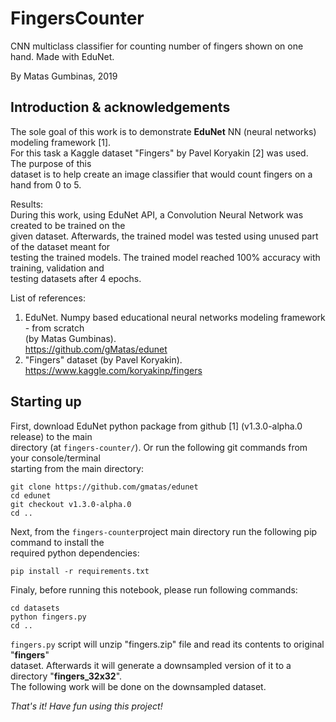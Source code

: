# FingersCounter

CNN multiclass classifier for counting number of fingers shown on one hand. Made with EduNet.

By Matas Gumbinas, 2019

## Introduction & acknowledgements

The sole goal of this work is to demonstrate **EduNet** NN (neural networks) modeling framework [1].  
For this task a Kaggle dataset "Fingers" by Pavel Koryakin [2] was used. The purpose of this  
dataset is to help create an image classifier that would count fingers on a hand from 0 to 5.

Results:  
During this work, using EduNet API, a Convolution Neural Network was created to be trained on the  
given dataset. Afterwards, the trained model was tested using unused part of the dataset meant for  
testing the trained models. The trained model reached 100% accuracy with training, validation and  
testing datasets after 4 epochs.

List of references:  
1. EduNet. Numpy based educational neural networks modeling framework - from scratch  
(by Matas Gumbinas).  
https://github.com/gMatas/edunet
2. "Fingers" dataset (by Pavel Koryakin).  
https://www.kaggle.com/koryakinp/fingers

## Starting up

First, download EduNet python package from github [1] (v1.3.0-alpha.0 release) to the main  
directory (at ```fingers-counter/```). Or run the following git commands from your console/terminal  
starting from the main directory: 
```shell
git clone https://github.com/gmatas/edunet
cd edunet
git checkout v1.3.0-alpha.0
cd ..
```

Next, from the ```fingers-counter```project main directory run the following pip command to install the  
required python dependencies:
```shell
pip install -r requirements.txt
```

Finaly, before running this notebook, please run following commands: 
```shell
cd datasets
python fingers.py
cd ..
```

```fingers.py``` script will unzip "fingers.zip" file and read its contents to original "**fingers**"  
dataset. Afterwards it will generate a downsampled version of it to a directory "**fingers_32x32**".  
The following work will be done on the downsampled dataset.

*That's it! Have fun using this project!*
